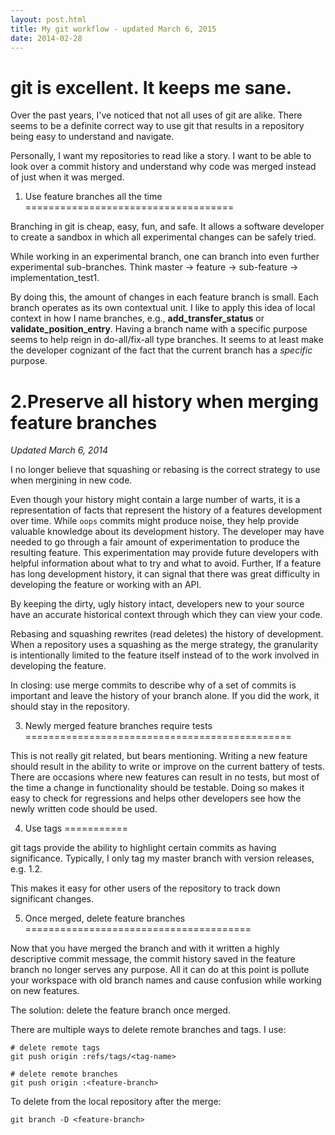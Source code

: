 ```yaml
---
layout: post.html
title: My git workflow - updated March 6, 2015
date: 2014-02-28
---
```


git is excellent. It keeps me sane.
===================================

Over the past years, I've noticed that not all uses of git are
alike. There seems to be a definite correct way to use git that results
in a repository being easy to understand and navigate.

Personally, I want my repositories to read like a story. I want to be
able to look over a commit history and understand why code was merged
instead of just when it was merged.

1. Use feature branches all the time
====================================

Branching in git is cheap, easy, fun, and safe. It allows a software
developer to create a sandbox in which all experimental changes can be
safely tried.

While working in an experimental branch, one can branch into even
further experimental sub-branches. Think master -\> feature -\>
sub-feature -\> implementation\_test1.

By doing this, the amount of changes in each feature branch is
small. Each branch operates as its own contextual unit. I
like to apply this idea of local context in how I name branches, e.g.,
**add\_transfer\_status** or **validate\_position\_entry**. Having a
branch name with a specific purpose seems to help reign in
do-all/fix-all type branches. It seems to at least make the developer
cognizant of the fact that the current branch has a *specific* purpose.

2.Preserve all history when merging feature branches
=====================================================

*Updated March 6, 2014*

I no longer believe that squashing or rebasing is the correct
strategy to use when mergining in new code.

Even though your history might contain a large number
of warts, it is a representation of facts that represent the history of a
features development over time. While `oops` commits might produce noise,
they help provide valuable knowledge about its development history. The
developer may have needed to go through a fair amount of experimentation to
produce the resulting feature. This experimentation may provide future
developers with helpful information about what to try and what to avoid.
Further, If a feature has long development history, it can
signal that there was great difficulty in developing the feature or working
with an API.

By keeping the dirty, ugly history intact, developers new to your source
have an accurate historical context through which they can view
your code.

Rebasing and squashing rewrites (read deletes) the history of development.
When a repository uses a squashing as the merge strategy, the granularity
is intentionally limited to the feature itself instead of to the work involved
in developing the feature.

In closing: use merge commits to describe why of a set of commits is important
and leave the history of your branch alone. If you did the work, it
should stay in the repository.


3. Newly merged feature branches require tests
==============================================

This is not really git related, but bears mentioning. Writing a new
feature should result in the ability to write or improve on the current
battery of tests. There are occasions where new features can result in
no tests, but most of the time a change in functionality should be
testable. Doing so makes it easy to check for regressions and
helps other developers see how the newly written code should be used.

4. Use tags
===========

git tags provide the ability to highlight certain commits as having
significance. Typically, I only tag my master branch with version
releases, e.g. 1.2.

This makes it easy for other users of the repository to track down
significant changes.

5. Once merged, delete feature branches
=======================================

Now that you have merged the branch and with it written a
highly descriptive commit message, the commit history saved in the
feature branch no longer serves any purpose. All it can do at this point
is pollute your workspace with old branch names and cause confusion
while working on new features.

The solution: delete the feature branch once merged.

There are multiple ways to delete remote branches and tags. I use:

```console
# delete remote tags
git push origin :refs/tags/<tag-name>

# delete remote branches
git push origin :<feature-branch>
```

To delete from the local repository after the merge:

```console
git branch -D <feature-branch>
```
